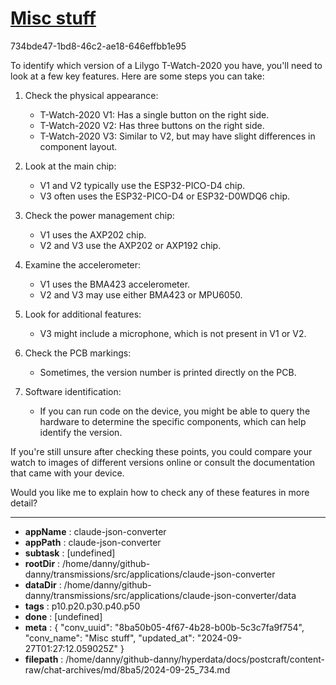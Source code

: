# [Misc stuff](https://claude.ai/chat/8ba50b05-4f67-4b28-b00b-5c3c7fa9f754)

734bde47-1bd8-46c2-ae18-646effbb1e95

 To identify which version of a Lilygo T-Watch-2020 you have, you'll need to look at a few key features. Here are some steps you can take:

1. Check the physical appearance:
   - T-Watch-2020 V1: Has a single button on the right side.
   - T-Watch-2020 V2: Has three buttons on the right side.
   - T-Watch-2020 V3: Similar to V2, but may have slight differences in component layout.

2. Look at the main chip:
   - V1 and V2 typically use the ESP32-PICO-D4 chip.
   - V3 often uses the ESP32-PICO-D4 or ESP32-D0WDQ6 chip.

3. Check the power management chip:
   - V1 uses the AXP202 chip.
   - V2 and V3 use the AXP202 or AXP192 chip.

4. Examine the accelerometer:
   - V1 uses the BMA423 accelerometer.
   - V2 and V3 may use either BMA423 or MPU6050.

5. Look for additional features:
   - V3 might include a microphone, which is not present in V1 or V2.

6. Check the PCB markings:
   - Sometimes, the version number is printed directly on the PCB.

7. Software identification:
   - If you can run code on the device, you might be able to query the hardware to determine the specific components, which can help identify the version.

If you're still unsure after checking these points, you could compare your watch to images of different versions online or consult the documentation that came with your device.

Would you like me to explain how to check any of these features in more detail?

---

* **appName** : claude-json-converter
* **appPath** : claude-json-converter
* **subtask** : [undefined]
* **rootDir** : /home/danny/github-danny/transmissions/src/applications/claude-json-converter
* **dataDir** : /home/danny/github-danny/transmissions/src/applications/claude-json-converter/data
* **tags** : p10.p20.p30.p40.p50
* **done** : [undefined]
* **meta** : {
  "conv_uuid": "8ba50b05-4f67-4b28-b00b-5c3c7fa9f754",
  "conv_name": "Misc stuff",
  "updated_at": "2024-09-27T01:27:12.059025Z"
}
* **filepath** : /home/danny/github-danny/hyperdata/docs/postcraft/content-raw/chat-archives/md/8ba5/2024-09-25_734.md